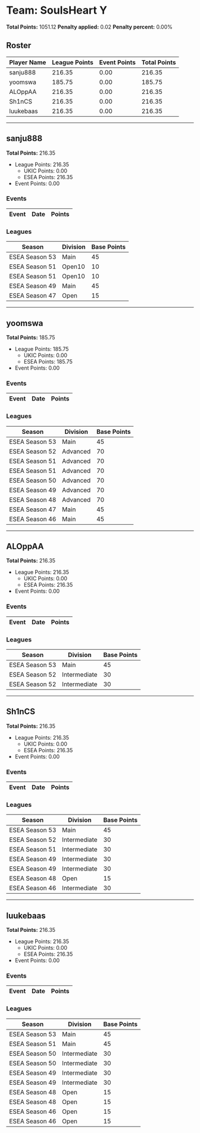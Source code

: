 # Team: SoulsHeart Y

**Total Points:** 1051.12
**Penalty applied:** 0.02
**Penalty percent:** 0.00%

## Roster
| Player Name | League Points | Event Points | Total Points |
|-------------|--------------|--------------|-------------|
| sanju888 | 216.35 | 0.00 | 216.35 |
| yoomswa | 185.75 | 0.00 | 185.75 |
| ALOppAA | 216.35 | 0.00 | 216.35 |
| Sh1nCS | 216.35 | 0.00 | 216.35 |
| luukebaas | 216.35 | 0.00 | 216.35 |

---

## sanju888

**Total Points:** 216.35

- League Points: 216.35
  - UKIC Points: 0.00
  - ESEA Points: 216.35
- Event Points: 0.00

### Events
| Event | Date | Points |
|-------|------|--------|
### Leagues
| Season | Division | Base Points |
|--------|----------|-------------|
| ESEA Season 53 | Main | 45 |
| ESEA Season 51 | Open10 | 10 |
| ESEA Season 51 | Open10 | 10 |
| ESEA Season 49 | Main | 45 |
| ESEA Season 47 | Open | 15 |
---

## yoomswa

**Total Points:** 185.75

- League Points: 185.75
  - UKIC Points: 0.00
  - ESEA Points: 185.75
- Event Points: 0.00

### Events
| Event | Date | Points |
|-------|------|--------|
### Leagues
| Season | Division | Base Points |
|--------|----------|-------------|
| ESEA Season 53 | Main | 45 |
| ESEA Season 52 | Advanced | 70 |
| ESEA Season 51 | Advanced | 70 |
| ESEA Season 51 | Advanced | 70 |
| ESEA Season 50 | Advanced | 70 |
| ESEA Season 49 | Advanced | 70 |
| ESEA Season 48 | Advanced | 70 |
| ESEA Season 47 | Main | 45 |
| ESEA Season 46 | Main | 45 |
---

## ALOppAA

**Total Points:** 216.35

- League Points: 216.35
  - UKIC Points: 0.00
  - ESEA Points: 216.35
- Event Points: 0.00

### Events
| Event | Date | Points |
|-------|------|--------|
### Leagues
| Season | Division | Base Points |
|--------|----------|-------------|
| ESEA Season 53 | Main | 45 |
| ESEA Season 52 | Intermediate | 30 |
| ESEA Season 52 | Intermediate | 30 |
---

## Sh1nCS

**Total Points:** 216.35

- League Points: 216.35
  - UKIC Points: 0.00
  - ESEA Points: 216.35
- Event Points: 0.00

### Events
| Event | Date | Points |
|-------|------|--------|
### Leagues
| Season | Division | Base Points |
|--------|----------|-------------|
| ESEA Season 53 | Main | 45 |
| ESEA Season 52 | Intermediate | 30 |
| ESEA Season 51 | Intermediate | 30 |
| ESEA Season 49 | Intermediate | 30 |
| ESEA Season 49 | Intermediate | 30 |
| ESEA Season 48 | Open | 15 |
| ESEA Season 46 | Intermediate | 30 |
---

## luukebaas

**Total Points:** 216.35

- League Points: 216.35
  - UKIC Points: 0.00
  - ESEA Points: 216.35
- Event Points: 0.00

### Events
| Event | Date | Points |
|-------|------|--------|
### Leagues
| Season | Division | Base Points |
|--------|----------|-------------|
| ESEA Season 53 | Main | 45 |
| ESEA Season 51 | Main | 45 |
| ESEA Season 50 | Intermediate | 30 |
| ESEA Season 50 | Intermediate | 30 |
| ESEA Season 49 | Intermediate | 30 |
| ESEA Season 49 | Intermediate | 30 |
| ESEA Season 48 | Open | 15 |
| ESEA Season 48 | Open | 15 |
| ESEA Season 46 | Open | 15 |
| ESEA Season 46 | Open | 15 |
